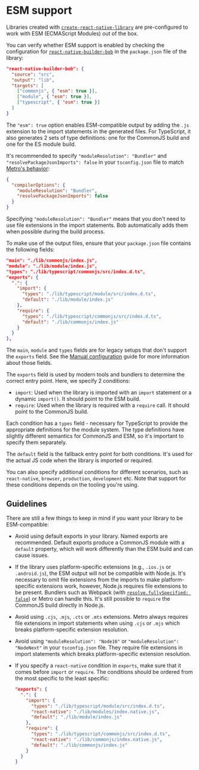 # ESM support

Libraries created with [`create-react-native-library`](./create.md) are pre-configured to work with ESM (ECMAScript Modules) out of the box.

You can verify whether ESM support is enabled by checking the configuration for [`react-native-builder-bob`](./build.md) in the `package.json` file of the library:

```json
"react-native-builder-bob": {
  "source": "src",
  "output": "lib",
  "targets": [
    ["commonjs", { "esm": true }],
    ["module", { "esm": true }],
    ["typescript", { "esm": true }]
  ]
}
```

The `"esm": true` option enables ESM-compatible output by adding the `.js` extension to the import statements in the generated files. For TypeScript, it also generates 2 sets of type definitions: one for the CommonJS build and one for the ES module build.

It's recommended to specify `"moduleResolution": "Bundler"` and `"resolvePackageJsonImports": false` in your `tsconfig.json` file to match [Metro's behavior](https://reactnative.dev/blog/2023/06/21/package-exports-support#enabling-package-exports-beta):

```json
{
  "compilerOptions": {
    "moduleResolution": "Bundler",
    "resolvePackageJsonImports": false
  }
}
```

Specifying `"moduleResolution": "Bundler"` means that you don't need to use file extensions in the import statements. Bob automatically adds them when possible during the build process.

To make use of the output files, ensure that your `package.json` file contains the following fields:

```json
"main": "./lib/commonjs/index.js",
"module": "./lib/module/index.js",
"types": "./lib/typescript/commonjs/src/index.d.ts",
"exports": {
  ".": {
    "import": {
      "types": "./lib/typescript/module/src/index.d.ts",
      "default": "./lib/module/index.js"
    },
    "require": {
      "types": "./lib/typescript/commonjs/src/index.d.ts",
      "default": "./lib/commonjs/index.js"
    }
  }
},
```

The `main`, `module` and `types` fields are for legacy setups that don't support the `exports` field. See the [Manual configuration](build.md#manual-configuration) guide for more information about those fields.

The `exports` field is used by modern tools and bundlers to determine the correct entry point. Here, we specify 2 conditions:

- `import`: Used when the library is imported with an `import` statement or a dynamic `import()`. It should point to the ESM build.
- `require`: Used when the library is required with a `require` call. It should point to the CommonJS build.

Each condition has a `types` field - necessary for TypeScript to provide the appropriate definitions for the module system. The type definitions have slightly different semantics for CommonJS and ESM, so it's important to specify them separately.

The `default` field is the fallback entry point for both conditions. It's used for the actual JS code when the library is imported or required.

You can also specify additional conditions for different scenarios, such as `react-native`, `browser`, `production`, `development` etc. Note that support for these conditions depends on the tooling you're using.

## Guidelines

There are still a few things to keep in mind if you want your library to be ESM-compatible:

- Avoid using default exports in your library. Named exports are recommended. Default exports produce a CommonJS module with a `default` property, which will work differently than the ESM build and can cause issues.
- If the library uses platform-specific extensions (e.g., `.ios.js` or `.android.js`), the ESM output will not be compatible with Node.js. It's necessary to omit file extensions from the imports to make platform-specific extensions work, however, Node.js requires file extensions to be present. Bundlers such as Webpack (with [`resolve.fullySpecified: false`](https://webpack.js.org/configuration/module/#resolvefullyspecified)) or Metro can handle this. It's still possible to `require` the CommonJS build directly in Node.js.
- Avoid using `.cjs`, `.mjs`, `.cts` or `.mts` extensions. Metro always requires file extensions in import statements when using `.cjs` or `.mjs` which breaks platform-specific extension resolution.
- Avoid using `"moduleResolution": "Node16"` or `"moduleResolution": "NodeNext"` in your `tsconfig.json` file. They require file extensions in import statements which breaks platform-specific extension resolution.
- If you specify a `react-native` condition in `exports`, make sure that it comes before `import` or `require`. The conditions should be ordered from the most specific to the least specific:

  ```json
  "exports": {
    ".": {
      "import": {
        "types": "./lib/typescript/module/src/index.d.ts",
        "react-native": "./lib/modules/index.native.js",
        "default": "./lib/module/index.js"
      },
      "require": {
        "types": "./lib/typescript/commonjs/src/index.d.ts",
        "react-native": "./lib/commonjs/index.native.js",
        "default": "./lib/commonjs/index.js"
      }
    }
  }
  ```
